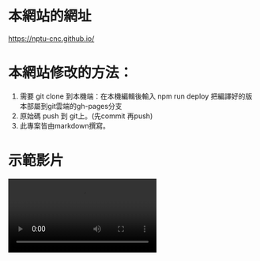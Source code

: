 # 本網站的網址
https://nptu-cnc.github.io/

# 本網站修改的方法：

1. 需要 git clone 到本機端：在本機編輯後輸入 npm run deploy 把編譯好的版本部屬到git雲端的gh-pages分支
2. 原始碼 push 到 git上。(先commit 再push)
3. 此專案皆由markdown撰寫。

# 示範影片

![](./deploy_demo.mp4)
